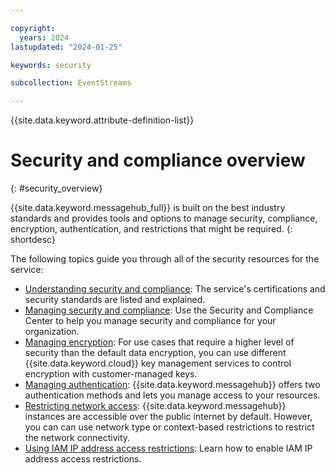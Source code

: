 ```yaml
---

copyright:
  years: 2024
lastupdated: "2024-01-25"

keywords: security

subcollection: EventStreams

---
```


{{site.data.keyword.attribute-definition-list}}

# Security and compliance overview
{: #security_overview}

{{site.data.keyword.messagehub_full}} is built on the best industry standards and provides tools and options to manage security, compliance, encryption, authentication, and restrictions that might be required.
{: shortdesc}

The following topics guide you through all of the security resources for the service:

- [Understanding security and compliance](/docs/EventStreams?topic=EventStreams-compliance): The service's certifications and security standards are listed and explained.
- [Managing security and compliance](/docs/EventStreams?topic=EventStreams-manage-security-compliance): Use the Security and Compliance Center to help 
you manage security and compliance for your organization.
- [Managing encryption](/docs/EventStreams?topic=EventStreams-managing_encryption): For use cases that require a higher level of security than the default data encryption, you can use different {{site.data.keyword.cloud}} key management services to control encryption with customer-managed keys.
- [Managing authentication](/docs/EventStreams?topic=EventStreams-security): {{site.data.keyword.messagehub}} offers two authentication methods and lets you manage 
access to your resources.
- [Restricting network access](/docs/EventStreams?topic=EventStreams-restrict_access): {{site.data.keyword.messagehub}} instances are accessible over the public internet by default. However, you can can use network type or context-based restrictions to restrict the network connectivity.
- [Using IAM IP address access restrictions](/docs/EventStreams?topic=EventStreams-restricting_access_iam): Learn how to enable IAM IP address access restrictions.
